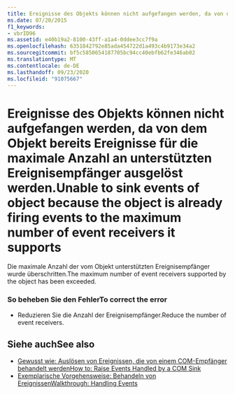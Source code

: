 ```yaml
---
title: Ereignisse des Objekts können nicht aufgefangen werden, da von dem Objekt bereits Ereignisse für die maximale Anzahl an unterstützten Ereignisempfänger ausgelöst werden.
ms.date: 07/20/2015
f1_keywords:
- vbrID96
ms.assetid: e40b19a2-8100-43ff-a1a4-0ddee3cc7f9a
ms.openlocfilehash: 6351842792e85ada454722d1a493c4b9173e34a2
ms.sourcegitcommit: bf5c5850654187705bc94cc40ebfb62fe346ab02
ms.translationtype: MT
ms.contentlocale: de-DE
ms.lasthandoff: 09/23/2020
ms.locfileid: "91075667"
---
```

# <a name="unable-to-sink-events-of-object-because-the-object-is-already-firing-events-to-the-maximum-number-of-event-receivers-it-supports"></a><span data-ttu-id="c4858-102">Ereignisse des Objekts können nicht aufgefangen werden, da von dem Objekt bereits Ereignisse für die maximale Anzahl an unterstützten Ereignisempfänger ausgelöst werden.</span><span class="sxs-lookup"><span data-stu-id="c4858-102">Unable to sink events of object because the object is already firing events to the maximum number of event receivers it supports</span></span>

<span data-ttu-id="c4858-103">Die maximale Anzahl der vom Objekt unterstützten Ereignisempfänger wurde überschritten.</span><span class="sxs-lookup"><span data-stu-id="c4858-103">The maximum number of event receivers supported by the object has been exceeded.</span></span>  
  
### <a name="to-correct-the-error"></a><span data-ttu-id="c4858-104">So beheben Sie den Fehler</span><span class="sxs-lookup"><span data-stu-id="c4858-104">To correct the error</span></span>  
  
- <span data-ttu-id="c4858-105">Reduzieren Sie die Anzahl der Ereignisempfänger.</span><span class="sxs-lookup"><span data-stu-id="c4858-105">Reduce the number of event receivers.</span></span>  
  
## <a name="see-also"></a><span data-ttu-id="c4858-106">Siehe auch</span><span class="sxs-lookup"><span data-stu-id="c4858-106">See also</span></span>

- <span data-ttu-id="c4858-107">[Gewusst wie: Auslösen von Ereignissen, die von einem COM-Empfänger behandelt werden](/previous-versions/dotnet/netframework-4.0/dd8bf0x3(v=vs.100))</span><span class="sxs-lookup"><span data-stu-id="c4858-107">[How to: Raise Events Handled by a COM Sink](/previous-versions/dotnet/netframework-4.0/dd8bf0x3(v=vs.100))</span></span>
- [<span data-ttu-id="c4858-108">Exemplarische Vorgehensweise: Behandeln von Ereignissen</span><span class="sxs-lookup"><span data-stu-id="c4858-108">Walkthrough: Handling Events</span></span>](../programming-guide/language-features/events/walkthrough-handling-events.md)
